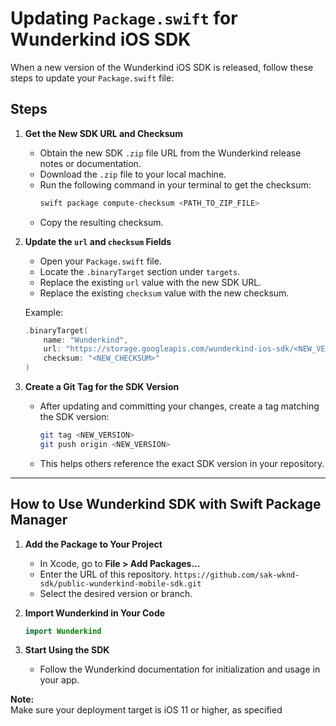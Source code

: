 # Updating `Package.swift` for Wunderkind iOS SDK

When a new version of the Wunderkind iOS SDK is released, follow these steps to update your `Package.swift` file:

## Steps

1. **Get the New SDK URL and Checksum**
   - Obtain the new SDK `.zip` file URL from the Wunderkind release notes or documentation.
   - Download the `.zip` file to your local machine.
   - Run the following command in your terminal to get the checksum:
     ```sh
     swift package compute-checksum <PATH_TO_ZIP_FILE>
     ```
   - Copy the resulting checksum.

2. **Update the `url` and `checksum` Fields**
   - Open your `Package.swift` file.
   - Locate the `.binaryTarget` section under `targets`.
   - Replace the existing `url` value with the new SDK URL.
   - Replace the existing `checksum` value with the new checksum.

   Example:
   ```swift
   .binaryTarget(
       name: "Wunderkind",
       url: "https://storage.googleapis.com/wunderkind-ios-sdk/<NEW_VERSION>.zip",
       checksum: "<NEW_CHECKSUM>"
   )
   ```

3. **Create a Git Tag for the SDK Version**
   - After updating and committing your changes, create a tag matching the SDK version:
     ```sh
     git tag <NEW_VERSION>
     git push origin <NEW_VERSION>
     ```
   - This helps others reference the exact SDK version in your repository.

---

## How to Use Wunderkind SDK with Swift Package Manager

1. **Add the Package to Your Project**
   - In Xcode, go to **File > Add Packages...**
   - Enter the URL of this repository. 
      `https://github.com/sak-wknd-sdk/public-wunderkind-mobile-sdk.git`
   - Select the desired version or branch.

2. **Import Wunderkind in Your Code**
   ```swift
   import Wunderkind
   ```

3. **Start Using the SDK**
   - Follow the Wunderkind documentation for initialization and usage in your app.

**Note:**  
Make sure your deployment target is iOS 11 or higher, as specified